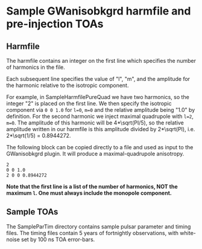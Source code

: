 # Sample GWanisobkgrd harmfile and pre-injection TOAs #

## Harmfile ##

The harmfile contains an integer on the first line which specifies the number of harmonics in the file.

Each subsequent line specifies the value of "l", "m", and the amplitude for the harmonic relative to the isotropic component.

For example, in SampleHarmfilePureQuad we have two harmonics, so the integer "2" is placed on the first line. We then specify the isotropic component via `0 0 1.0` for `l=0`, `m=0` and the relative amplitude being "1.0" by definition. For the second harmonic we inject maximal quadrupole with `l=2`, `m=0`. The amplitude of this harmonic will be 4*\sqrt(PI/5), so the relative amplitude written in our harmfile is this amplitude divided by 2*\sqrt(PI), i.e. 2*\sqrt(1/5) = 0.8944272.

The following block can be copied directly to a file and used as input to the GWanisobkgrd plugin. It will produce a maximal-quadrupole anisotropy.  

```
2
0 0 1.0
2 0 0 0.8944272
```

**Note that the first line is a list of the number of harmonics, NOT the maximum `l`. One must always include the monopole component.**

## Sample TOAs ##

The SampleParTim directory contains sample pulsar parameter and timing files. The timing files contain 5 years of fortnightly observations, with white-noise set by 100 ns TOA error-bars.